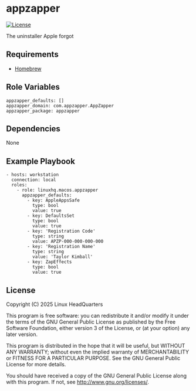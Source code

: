 # appzapper

[![License](https://img.shields.io/badge/license-GPLv3-lightgreen)](https://www.gnu.org/licenses/gpl-3.0.en.html#license-text)

The uninstaller Apple forgot

## Requirements

* [Homebrew](https://brew.sh)

## Role Variables

    appzapper_defaults: []
    appzapper_domain: com.appzapper.AppZapper
    appzapper_package: appzapper

## Dependencies

None

## Example Playbook

    - hosts: workstation
      connection: local
      roles:
        - role: linuxhq.macos.appzapper
          appzapper_defaults:
            - key: AppleAppsSafe
              type: bool
              value: true
            - key: DefaultsSet
              type: bool
              value: true
            - key: 'Registration Code'
              type: string
              value: APZP-000-000-000-000
            - key: 'Registration Name'
              type: string
              value: 'Taylor Kimball'
            - key: ZapEffects
              type: bool
              value: true

## License

Copyright (C) 2025 Linux HeadQuarters

This program is free software: you can redistribute it and/or modify
it under the terms of the GNU General Public License as published by
the Free Software Foundation, either version 3 of the License, or
(at your option) any later version.

This program is distributed in the hope that it will be useful,
but WITHOUT ANY WARRANTY; without even the implied warranty of
MERCHANTABILITY or FITNESS FOR A PARTICULAR PURPOSE. See the
GNU General Public License for more details.

You should have received a copy of the GNU General Public License
along with this program. If not, see <http://www.gnu.org/licenses/>.
